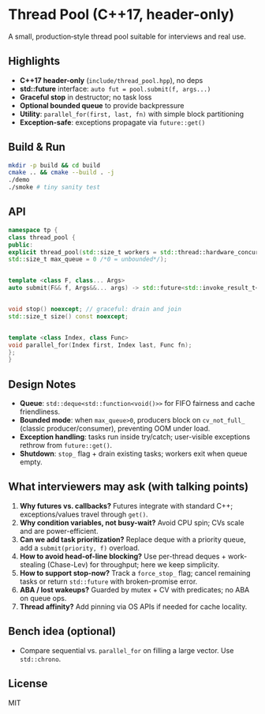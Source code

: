 # Thread Pool (C++17, header-only)

A small, production‑style thread pool suitable for interviews and real use.

## Highlights

- **C++17 header-only** (`include/thread_pool.hpp`), no deps
- **std::future** interface: `auto fut = pool.submit(f, args...)`
- **Graceful stop** in destructor; no task loss
- **Optional bounded queue** to provide backpressure
- **Utility**: `parallel_for(first, last, fn)` with simple block partitioning
- **Exception-safe**: exceptions propagate via `future::get()`

## Build & Run

```bash
mkdir -p build && cd build
cmake .. && cmake --build . -j
./demo
./smoke # tiny sanity test
```

## API

```cpp
namespace tp {
class thread_pool {
public:
explicit thread_pool(std::size_t workers = std::thread::hardware_concurrency(),
std::size_t max_queue = 0 /*0 = unbounded*/);


template <class F, class... Args>
auto submit(F&& f, Args&&... args) -> std::future<std::invoke_result_t<F, Args...>>;


void stop() noexcept; // graceful: drain and join
std::size_t size() const noexcept;


template <class Index, class Func>
void parallel_for(Index first, Index last, Func fn);
};
}
```

## Design Notes

- **Queue**: `std::deque<std::function<void()>>` for FIFO fairness and cache friendliness.
- **Bounded mode**: when `max_queue>0`, producers block on `cv_not_full_` (classic producer/consumer), preventing OOM under load.
- **Exception handling**: tasks run inside try/catch; user-visible exceptions rethrow from `future::get()`.
- **Shutdown**: `stop_` flag + drain existing tasks; workers exit when queue empty.

## What interviewers may ask (with talking points)

1. **Why futures vs. callbacks?** Futures integrate with standard C++; exceptions/values travel through `get()`.
2. **Why condition variables, not busy-wait?** Avoid CPU spin; CVs scale and are power-efficient.
3. **Can we add task prioritization?** Replace deque with a priority queue, add a `submit(priority, f)` overload.
4. **How to avoid head-of-line blocking?** Use per-thread deques + work-stealing (Chase-Lev) for throughput; here we keep simplicity.
5. **How to support stop-now?** Track a `force_stop_` flag; cancel remaining tasks or return `std::future` with broken-promise error.
6. **ABA / lost wakeups?** Guarded by mutex + CV with predicates; no ABA on queue ops.
7. **Thread affinity?** Add pinning via OS APIs if needed for cache locality.

## Bench idea (optional)

- Compare sequential vs. `parallel_for` on filling a large vector. Use `std::chrono`.

## License

MIT
